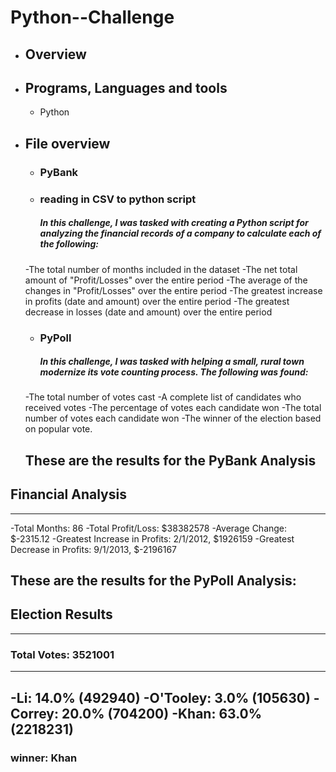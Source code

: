 # Python--Challenge

- ## Overview
   

- ## Programs, Languages and tools
  - Python
- ## File overview
  - ### PyBank
  - ### reading in CSV to python script
    ##### In this challenge, I was tasked with creating a Python script for analyzing the financial records of a company to calculate each of the following:
   -The total number of months included in the dataset
   -The net total amount of "Profit/Losses" over the entire period
   -The average of the changes in "Profit/Losses" over the entire period
   -The greatest increase in profits (date and amount) over the entire period
   -The greatest decrease in losses (date and amount) over the entire period


  - ### PyPoll
    ##### In this challenge, I was tasked with helping a small, rural town modernize its vote counting process. The following was found:
   -The total number of votes cast
   -A complete list of candidates who received votes
   -The percentage of votes each candidate won
   -The total number of votes each candidate won
   -The winner of the election based on popular vote.
   
   
   ## These are the results for the PyBank Analysis 


## Financial Analysis
----------------------------
-Total Months: 86
-Total Profit/Loss: $38382578
-Average Change: $-2315.12
-Greatest Increase in Profits: 2/1/2012, $1926159
-Greatest Decrease in Profits: 9/1/2013, $-2196167

## These are the results for the PyPoll Analysis:

## Election Results
---------------------
### Total Votes: 3521001
---------------------
-Li: 14.0% (492940)
-O'Tooley: 3.0% (105630)
-Correy: 20.0% (704200)
-Khan: 63.0% (2218231)
---------------------
### winner: Khan

